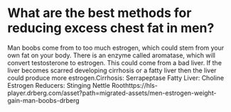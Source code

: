 # What are the best methods for reducing excess chest fat in men?

Man boobs come from to too much estrogen, which could stem from your own fat on your body. There is an enzyme called aromatase, which will convert testosterone to estrogen. This could come from a bad liver. If the liver becomes scarred developing cirrhosis or a fatty liver then the liver could produce more estrogen.Cirrhosis: Serrapeptase Fatty Liver: Choline Estrogen Reducers: Stinging Nettle Roothttps://hls-player.drberg.com/asset?path=migrated-assets/men-estrogen-weight-gain-man-boobs-drberg